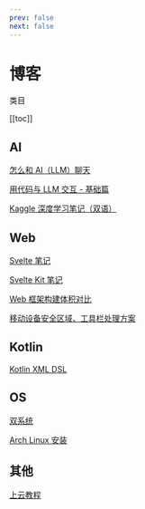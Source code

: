 ```yaml
---
prev: false
next: false
---
```


# 博客

类目

[[toc]]

## AI

[怎么和 AI（LLM）聊天](/posts/ai/how-to-chat-with-ai)

[用代码与 LLM 交互 - 基础篇](/posts/ai/code-with-llm-basic)

[Kaggle 深度学习笔记（双语）](/posts/ai/kaggle-dl-notes)

## Web

[Svelte 笔记](/posts/web/svelte-notes)

[Svelte Kit 笔记](/posts/web/svelte-kit-notes)

[Web 框架构建体积对比](/posts/web/build-size)

[移动设备安全区域、工具栏处理方案](/posts/web/mobile-view)

## Kotlin

[Kotlin XML DSL](/posts/kotlin/KotlinXmlDsl)

## OS

[双系统](/posts/os/dual-os)

[Arch Linux 安装](/posts/os/install-arch)

## 其他

[上云教程](/posts/other/cloud)
